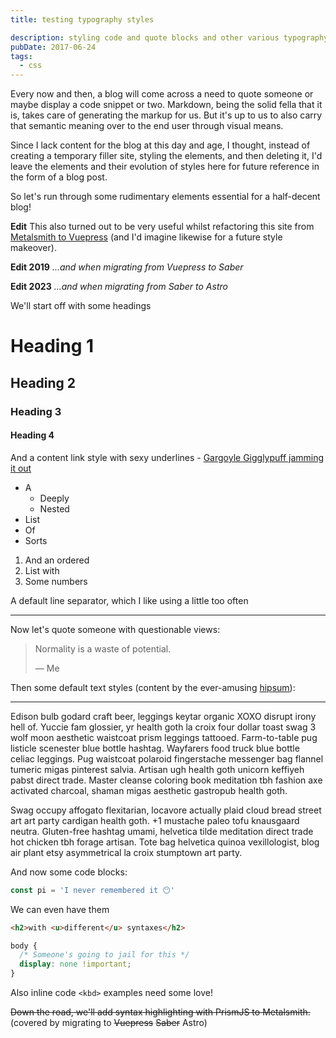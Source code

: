 ```yaml
---
title: testing typography styles

description: styling code and quote blocks and other various typography bits
pubDate: 2017-06-24
tags:
  - css
---
```


Every now and then, a blog will come across a need to quote someone or maybe
display a code snippet or two. Markdown, being the solid fella that it is,
takes care of generating the markup for us. But it's up to us to also carry
that semantic meaning over to the end user through visual means.

Since I lack content for the blog at this day and age, I thought, instead of
creating a temporary filler site, styling the elements, and then deleting it,
I'd leave the elements and their evolution of styles here for future reference
in the form of a blog post.

So let's run through some rudimentary elements essential for a half-decent blog!

**Edit** This also turned out to be very useful whilst refactoring this site from
[Metalsmith to Vuepress]() (and I'd imagine likewise for a future style makeover).

**Edit 2019** _...and when migrating from Vuepress to Saber_

**Edit 2023** _...and when migrating from Saber to Astro_

We'll start off with some headings

# Heading 1

## Heading 2

### Heading 3

#### Heading 4

And a content link style with sexy underlines - [Gargoyle Gigglypuff jamming it out](https://andreasvirkus.me)

- A
  - Deeply
  - Nested
- List
- Of
- Sorts

1. And an ordered
2. List with
3. Some numbers

A default line separator, which I like using a little too often

<hr>

Now let's quote someone with questionable views:

> Normality is a waste of potential.
>
> &mdash; Me

Then some default text styles (content by the ever-amusing [hipsum](https://hipsum.co)):

<hr>

Edison bulb godard craft beer, leggings keytar organic XOXO disrupt irony hell of. Yuccie fam glossier, yr health goth la croix four dollar toast swag 3 wolf moon aesthetic waistcoat prism leggings tattooed. Farm-to-table pug listicle scenester blue bottle hashtag. Wayfarers food truck blue bottle celiac leggings. Pug waistcoat polaroid fingerstache messenger bag flannel tumeric migas pinterest salvia. Artisan ugh health goth unicorn keffiyeh pabst direct trade. Master cleanse coloring book meditation tbh fashion axe activated charcoal, shaman migas aesthetic gastropub health goth.

Swag occupy affogato flexitarian, locavore actually plaid cloud bread street art art party cardigan health goth. +1 mustache paleo tofu knausgaard neutra. Gluten-free hashtag umami, helvetica tilde meditation direct trade hot chicken tbh forage artisan. Tote bag helvetica quinoa vexillologist, blog air plant etsy asymmetrical la croix stumptown art party.

And now some code blocks:

```js
const pi = 'I never remembered it 😶'
```

We can even have them

```html
<h2>with <u>different</u> syntaxes</h2>
```

```css
body {
  /* Someone's going to jail for this */
  display: none !important;
}
```

Also inline code `<kbd>` examples need some love!

~~Down the road, we'll add syntax highlighting with PrismJS to Metalsmith.~~ (covered by migrating to ~~Vuepress~~ ~~Saber~~ Astro)

<!-- TODO: Link to Vuepress > Saber > Astro migration post in the future -->
